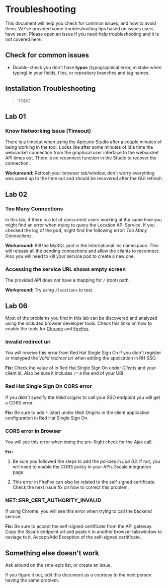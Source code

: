 # Troubleshooting

This document will help you check for common issues, and how to avoid them. We've provided some troubleshooting tips based on issues users have seen. Please open an issue if you need help troubleshooting and it is not covered here.

## Check for common issues

* Double-check you don't have **typos** (typographical error, mistake when typing) in your fields, files, or repository branches and tag names.

## Installation Troubleshooting

> TODO

## Lab 01

### Know Networking Issue (Timeout)

There is a timeout when using the Apicurio Studio after a couple minutes of being working in the tool. Looks like after some minutes of idle time the websocket connection from the graphical user interface to the websocket API times out. There is no reconnect function in the Studio to recover the connection.

**Workaround:** Refresh your browser tab/window, don't worry everything was saved up to the time out and should be recovered after the GUI refresh.

## Lab 02

### Too Many Connections

In this lab, if there is a lot of concurrent users working at the same time you might find an error when trying to query the Location API Service. If you checked the log of the pod, might find the following error: *Too Many Connections*.

**Workaround:** Kill the MySQL pod in the International Inc namespace. This will release all the pending connections and allow the clients to reconnect. Also you will need to kill your service pod to create a new one.

### Accessing the service URL shows empty screen

The provided API does not have a mapping for `/` (root) path. 

**Workaround:** Try using `/locations` to test.

## Lab 06

Most of the problems you find in this lab can be discovered and analyzed using the included browser developer tools. Check this links on how to enable the tools for [Chrome](https://developers.google.com/web/tools/chrome-devtools/) and [FireFox](https://developer.mozilla.org/en-US/docs/Tools/Tools_Toolbox).

### Invalid redirect uri

You will receive this error from Red Hat Single Sign On if you didn't register or mistyped the *Valid redirect uri* when editing the application in RH SSO.

**Fix:** Check the value of in Red Hat Single Sign On under *Clients* and your client id. Also be sure it includes `/*` a the end of your URI.

### Red Hat Single Sign On CORS error

If you didn't specify the *Valid origins* to call your SSO endpoint you will get a CORS error.

**Fix:** Be sure to add `*` (star) under *Web Origins* in the client application configuration in Red Hat Single Sign On.

### CORS error in Browser

You will see this error when doing the pre-flight check for the Ajax call.

**Fix:**

1. Be sure you followed the steps to add the policies in *Lab 03*. If not, you will need to enable the CORS policy in your APIs 3scale integration page.

1. This error in FireFox can also be related to the self signed certificate. Check the next issue fix on how to correct this problem. 

### NET::ERR\_CERT\_AUTHORITY\_INVALID

If using Chrome, you will see this error when trying to call the backend service.

**Fix:** Be sure to accept the self-signed certificate from the API gateway. Copy the 3scale endpoint url and paste it in another browser tab/window to naviage to it. Accept/Add Exception of the self-signed certificate.

## Something else doesn't work

Ask around on the sme-apis list, or create an issue.

If you figure it out, edit this document as a courtesy to the next person having the same problem.
